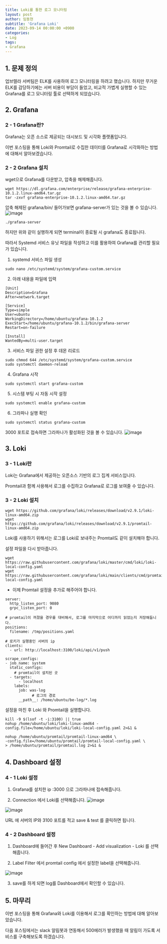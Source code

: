 ```yaml
---
title: Loki를 통한 로그 모니터링
layout: post
author: 임동현
subtitle: 'Grafana Loki'
date: 2023-09-14 00:00:00 +0900
categories:
- Log
tags:
- Grafana
---
```


## 1. 문제 정의

업브렐라 서버팀은 ELK를 사용하여 로그 모니터링을 하려고 했습니다. 하지만 무거운 ELK를 감당하기에는 서버 비용이 부담이 들었고, 비교적 가볍게 실행할 수 있는 Grafana를 로그 모니터링 툴로 선택하게 되었습니다.

## 2. Grafana

### 2 - 1 Grafana란?

Grafana는 오픈 소스로 제공되는 대시보드 및 시각화 플랫폼입니다.

이번 포스팅을 통해 Loki와 Promtail로 수집한 데이터를 Grafana로 시각화하는 방법에 대해서 알아보겠습니다.

### 2 - 2 Grafana 설치

wget으로 Grafana를 다운받고, 압축을 해제해줍니다.

```
wget https://dl.grafana.com/enterprise/release/grafana-enterprise-10.1.2.linux-amd64.tar.gz
tar -zxvf grafana-enterprise-10.1.2.linux-amd64.tar.gz
```

압축 해제된 grafana/bin/ 들어가보면 grafana-server가 있는 것을 볼 수 있습니다.
![image](https://user-images.githubusercontent.com/115435784/269812960-5f012b77-3676-4b2c-8c26-3209965c0030.png)

```
./grafana-server
```

하지만 위와 같이 실행하게 되면 terminal이 종료될 시 grafana도 종료됩니다.

따라서 Systemd 서비스 유닛 파일을 작성하고 이를 활용하여 Grafana를 관리할 필요가 있습니다.

1. systemd 서비스 파일 생성

```
sudo nano /etc/systemd/system/grafana-custom.service
```

2. 아래 내용을 파일에 입력

```
[Unit]
Description=Grafana
After=network.target

[Service]
Type=simple
User=ubuntu
WorkingDirectory=/home/ubuntu/grafana-10.1.2
ExecStart=/home/ubuntu/grafana-10.1.2/bin/grafana-server
Restart=on-failure

[Install]
WantedBy=multi-user.target
```

3. 서비스 파일 권한 설정 후 데몬 리로드

```
sudo chmod 644 /etc/systemd/system/grafana-custom.service
sudo systemctl daemon-reload
```

4. Grafana 시작

```
sudo systemctl start grafana-custom
```

5. 시스템 부팅 시 자동 시작 설정

```
sudo systemctl enable grafana-custom
```

6. 그라파나 실행 확인

```
sudo systemctl status grafana-custom
```

3000 포트로 접속하면 그라파나가 활성화된 것을 볼 수 있습니다.
![image](https://user-images.githubusercontent.com/115435784/269813011-53cd32db-0142-43ef-b538-47ef65a9bb76.png)

## 3. Loki

### 3 - 1 Loki란

Loki는 Grafana에서 제공하는 오픈소스 기반의 로그 집계 서비스입니다.

Promtail과 함께 사용해서 로그를 수집하고 Grafana로 로그를 보여줄 수 있습니다.

### 3 - 2 Loki 설치

```
wget https://github.com/grafana/loki/releases/download/v2.9.1/loki-linux-amd64.zip
wget https://github.com/grafana/loki/releases/download/v2.9.1/promtail-linux-amd64.zip
```

Loki를 사용하기 위해서는 로그를 Loki로 보내주는 Promtail도 같이 설치해야 합니다.

설정 파일을 다시 받아줍니다.

```
wget https://raw.githubusercontent.com/grafana/loki/master/cmd/loki/loki-local-config.yaml
wget https://raw.githubusercontent.com/grafana/loki/main/clients/cmd/promtail/promtail-local-config.yaml
```

- 이제 Promtail 설정을 추가로 해주어야 합니다.

```
server:
  http_listen_port: 9080
  grpc_listen_port: 0

# promtail이 꺼졌을 경우를 대비해서, 로그를 마지막으로 어디까지 읽었는지 저장해둡니다. 
positions:
  filename: /tmp/positions.yaml

# 로키가 실행중인 서버의 ip 
clients:
  - url: http://localhost:3100/loki/api/v1/push

scrape_configs:
- job_name: system
  static_configs:
	# promtail이 설치된 곳 
  - targets:
      - localhost
    labels:
      job: was-log
			# 로그의 경로 
      __path__: /home/ubuntu/be-log/*.log
```

설정을 마친 후 Loki 와 Promtail을 실행합니다.

```
kill -9 $(lsof -t -i:3100) || true
nohup /home/ubuntu/loki/loki-linux-amd64 -config.file=/home/ubuntu/loki/loki-local-config.yaml 2>&1 &
```

```
nohup /home/ubuntu/promtail/promtail-linux-amd64 \
-config.file=/home/ubuntu/promtail/promtail-local-config.yaml \
> /home/ubuntu/promtail/promtail.log 2>&1 &
```

## 4. Dashboard 설정

### 4 - 1 Loki 설정

1. Grafana를 설치한 ip :3000 으로 그라파나에 접속해줍니다.

2. Connection 에서 Loki를 선택해줍니다.
   ![image](https://user-images.githubusercontent.com/115435784/269813308-6c26f2d7-3eed-4aab-9abc-5ad8055235ba.png)

![image](https://user-images.githubusercontent.com/115435784/269813409-73845923-8341-4119-814d-1b655495304c.png)

URL 에 서버의 IP와 3100 포트를 적고 save & test 를 클릭하면 됩니다.

### 4 - 2 Dashboard 설정

1. Dashboard에 들어간 후 New Dashboard - Add visualization - Loki 를 선택해줍니다.

2. Label Filter 에서 promtail config 에서 설정한 label을 선택해줍니다.

![image](https://user-images.githubusercontent.com/115435784/269813575-67a7222e-c951-4387-a4e0-24ddc6788ae1.png)

3. save를 하게 되면 log를 Dashboard에서 확인할 수 있습니다. 

## 5. 마무리

이번 포스팅을 통해 Grafana와 Loki를 이용해서 로그를 확인하는 방법에 대해 알아보았습니다.

다음 포스팅에서는 slack 알림봇과 연동해서 500에러가 발생했을 때 알림이 가도록 서비스를 구축해보도록 하겠습니다.
